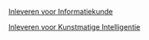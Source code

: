 [Inleveren voor Informatiekunde](/tentamen/tentamen_ik)

[Inleveren voor Kunstmatige Intelligentie](/tentamen/tentamen_ki)
